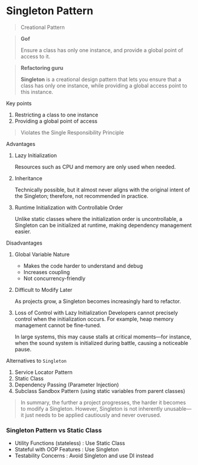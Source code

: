 # Singleton Pattern

> Creational Pattern

> **Gof**
>
> Ensure a class has only one instance, and provide a global point of access to it.

> **Refactoring guru**
>
> **Singleton** is a creational design pattern that lets you ensure that a class has only one instance, while providing a global access point to this instance.

Key points
1. Restricting a class to one instance
2. Providing a global point of access

> Violates the Single Responsibility Principle

Advantages

1. Lazy Initialization

	Resources such as CPU and memory are only used when needed.

2. Inheritance

	Technically possible, but it almost never aligns with the original intent of the Singleton; therefore, not recommended in practice.

3. Runtime Initialization with Controllable Order

	Unlike static classes where the initialization order is uncontrollable, a Singleton can be initialized at runtime, making dependency management easier.

Disadvantages

1. Global Variable Nature

	- Makes the code harder to understand and debug
	- Increases coupling
	- Not concurrency-friendly

2. Difficult to Modify Later

	As projects grow, a Singleton becomes increasingly hard to refactor.

3. Loss of Control with Lazy Initialization
	Developers cannot precisely control when the initialization occurs. For example, heap memory management cannot be fine-tuned.

	In large systems, this may cause stalls at critical moments—for instance, when the sound system is initialized during battle, causing a noticeable pause.

Alternatives to `Singleton`
1. Service Locator Pattern
2. Static Class
3. Dependency Passing (Parameter Injection)
4. Subclass Sandbox Pattern (using static variables from parent classes)

> In summary, the further a project progresses, the harder it becomes to modify a Singleton. However, Singleton is not inherently unusable—it just needs to be applied cautiously and never overused.

### Singleton Pattern vs Static Class
- Utility Functions (stateless) : Use Static Class
- Stateful with OOP Features : Use Singleton
- Testability Concerns : Avoid Singleton and use DI instead
